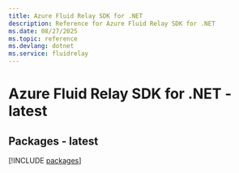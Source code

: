 ```yaml
---
title: Azure Fluid Relay SDK for .NET
description: Reference for Azure Fluid Relay SDK for .NET
ms.date: 08/27/2025
ms.topic: reference
ms.devlang: dotnet
ms.service: fluidrelay
---
```

# Azure Fluid Relay SDK for .NET - latest
## Packages - latest
[!INCLUDE [packages](fluid-relay-index.md)]